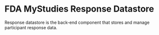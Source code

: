 # FDA MyStudies Response Datastore
Response datastore is the back-end component that stores and manage participant response data.
